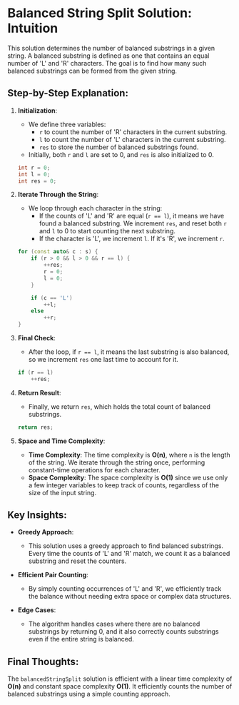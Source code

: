 # Balanced String Split Solution: Intuition

This solution determines the number of balanced substrings in a given string. A balanced substring is defined as one that contains an equal number of 'L' and 'R' characters. The goal is to find how many such balanced substrings can be formed from the given string.

## Step-by-Step Explanation:

1. **Initialization**:
   - We define three variables:
     - `r` to count the number of 'R' characters in the current substring.
     - `l` to count the number of 'L' characters in the current substring.
     - `res` to store the number of balanced substrings found.
   - Initially, both `r` and `l` are set to 0, and `res` is also initialized to 0.

   ```cpp
   int r = 0;
   int l = 0;
   int res = 0;
   ```

2. **Iterate Through the String**:
   - We loop through each character in the string:
     - If the counts of 'L' and 'R' are equal (`r == l`), it means we have found a balanced substring. We increment `res`, and reset both `r` and `l` to 0 to start counting the next substring.
     - If the character is 'L', we increment `l`. If it's 'R', we increment `r`.

   ```cpp
   for (const auto& c : s) {
       if (r > 0 && l > 0 && r == l) {
           ++res;
           r = 0;
           l = 0;
       }

       if (c == 'L')
           ++l;
       else
           ++r;
   }
   ```

3. **Final Check**:
   - After the loop, if `r == l`, it means the last substring is also balanced, so we increment `res` one last time to account for it.

   ```cpp
   if (r == l)
       ++res;
   ```

4. **Return Result**:
   - Finally, we return `res`, which holds the total count of balanced substrings.

   ```cpp
   return res;
   ```

5. **Space and Time Complexity**:
   - **Time Complexity**: The time complexity is **O(n)**, where `n` is the length of the string. We iterate through the string once, performing constant-time operations for each character.
   - **Space Complexity**: The space complexity is **O(1)** since we use only a few integer variables to keep track of counts, regardless of the size of the input string.

## Key Insights:

- **Greedy Approach**:
  - This solution uses a greedy approach to find balanced substrings. Every time the counts of 'L' and 'R' match, we count it as a balanced substring and reset the counters.

- **Efficient Pair Counting**:
  - By simply counting occurrences of 'L' and 'R', we efficiently track the balance without needing extra space or complex data structures.

- **Edge Cases**:
  - The algorithm handles cases where there are no balanced substrings by returning 0, and it also correctly counts substrings even if the entire string is balanced.

## Final Thoughts:

The `balancedStringSplit` solution is efficient with a linear time complexity of **O(n)** and constant space complexity **O(1)**. It efficiently counts the number of balanced substrings using a simple counting approach.
